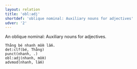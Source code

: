 ```yaml
---
layout: relation
title: 'obl:adj'
shortdef: 'oblique nominal: Auxiliary nouns for adjectives'
udver: '2'
---
```


An oblique nominal: Auxiliary nouns for adjectives.

~~~ sdparse
Thằng bé nhanh mồm lắm.
det:clf(bé, Thằng)
punct(nhanh, .)
obl:adj(nhanh, mồm)
advmod(nhanh, lắm)
~~~

<!-- Interlanguage links updated Po 6. listopadu 2023, 21:43:16 CET -->
